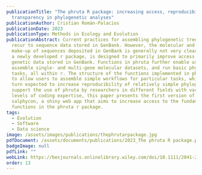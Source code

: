 ```yaml
---
publicationTitle: "The phruta R package: increasing access, reproducibility, and
  transparency in phylogenetic analyses"
publicationAuthor: Cristian Román-Palacios
publicationDate: 2023
publicationType: Methods in Ecology and Evolution
publicationAbstract: Current practices for assembling phylogenetic trees often
  recur to sequence data stored in GenBank. However, the molecular and taxonomic
  make-up of sequences deposited in GenBank is generally not very clear. phruta,
  a newly developed r package, is designed to primarily improve access to
  genetic data stored in GenBank. Functions in phruta further enable users to
  assemble single- and multi-gene molecular datasets, and run basic phylogenetic
  tasks, all within r. The structure of the functions implemented in phruta aim
  to allow users to assemble simple workflows for particular tasks, which are in
  turn expected to increase reproducibility of relatively simple phylogenies. To
  support the use of phruta by researchers in different fields with variable
  levels of coding expertise, this paper presents the first version of
  salphycon, a shiny web app that aims to increase access to the fundamental
  functions in the phruta r package.
tags:
  - Evolution
  - Software
  - Data science
image: /assets/images/publications/thephrutarpackage.jpg
pdfDocument: /assets/documents/publications/2023_The phruta R package.pdf
badgeImage: null
pdfLink: ""
webLink: https://besjournals.onlinelibrary.wiley.com/doi/10.1111/2041-210X.14147
order: 13
---
```

